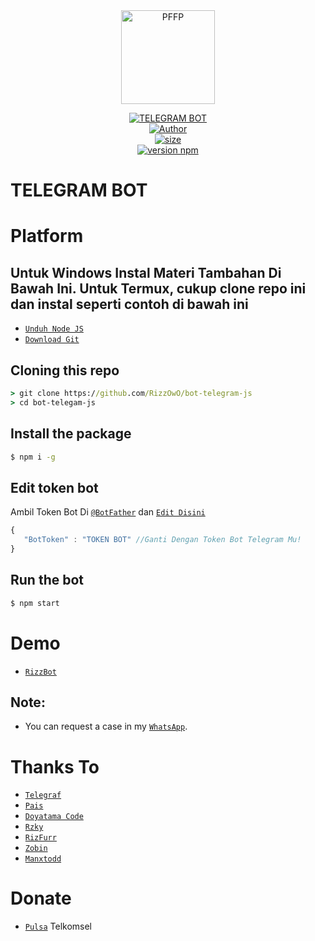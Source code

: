 <div align="center">
<img src="https://i.ibb.co/s3Lv9fN/thumb.png" width="150" height="150" border="0" alt="PFFP"></div></p>
<p align="center">
<a href="https://rizfurr.ml"><img title="TELEGRAM BOT" src="https://img.shields.io/badge/Base Bot Telegram-blue?colorA=%23ff0000&colorB=%23017e40&style=for-the-badge"></a><br>
<a href="https://github.com/Rizky878"><img title="Author" src="https://img.shields.io/badge/Author-RizFurr-blue.svg?style=for-the-badge&logo=github"></a><br>
<a href="https://github.com/RizzOwO/bot-telegram-js"><img src="https://img.shields.io/github/repo-size/RizzOwO/bot-telegram-js?style=for-the-badge&logo=github" alt="size" /></a><br>
<a href="https://npmjs.com/package/telegraf"> <img src="https://img.shields.io/badge/Telegraf-v4.5.2-red.svg?style=for-the-badge&logo=npm&logoColor=blue" alt="version npm" /></a><br></p>

# TELEGRAM BOT
# Platform 
## Untuk Windows Instal Materi Tambahan Di Bawah Ini. Untuk Termux, cukup clone repo ini dan instal seperti contoh di bawah ini 
 
* [`Unduh Node JS`](https://nodejs.org/en/download/)
* [`Download Git`](https://git-scm.com/download/win)


## Cloning this repo
```cmd
> git clone https://github.com/RizzOwO/bot-telegram-js
> cd bot-telegam-js
```

## Install the package
```cmd
$ npm i -g
```

## Edit token bot
Ambil Token Bot Di [`@BotFather`](http://t.me/BotFather) dan [`Edit Disini`](https://github.com/RizzOwO/bot-telegram-js/blob/main/json/config.json)
```js
{ 
   "BotToken" : "TOKEN BOT" //Ganti Dengan Token Bot Telegram Mu!
}
```

## Run the bot
```cmd
$ npm start
```

# Demo 
* [`RizzBot`](https://t.me/RizzBot)

## Note:
* You can request a case in my [`WhatsApp`](http://wa.me/62895335475457).

# Thanks To
* [`Telegraf`](https://github.com/telegraf/telegraf)
* [`Pais`](https://github.com/Paiiss)
* [`Doyatama Code`](https://youtube.com/channel/UCctNhbMwbMs-5bdfuQv1aXg)
* [`Rzky`](https://wa.me/6282387804410)
* [`RizFurr`](https://github.com/RizzOwO)
* [`Zobin`](https://github.com/Zobin33)
* [`Manxtodd`](https://github.com/Manxtodd)

# Donate
* [`Pulsa`](6282196930963) Telkomsel



